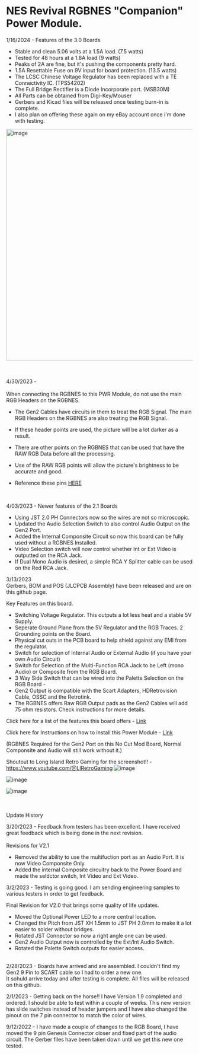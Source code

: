 # NES Revival RGBNES "Companion" Power Module.   <br>

1/16/2024 - Features of the 3.0 Boards
- Stable and clean 5.06 volts at a 1.5A load.  (7.5 watts)
- Tested for 48 hours at a 1.8A load (9 watts)
- Peaks of 2A are fine, but it's pushing the components pretty hard.
- 1.5A Resettable Fuse on 9V input for board protection. (13.5 watts)
- The LCSC Chinese Voltage Regulator has been replaced with a TE Connectivity IC. (TPS54202)
- The Full Bridge Rectifier is a Diode Incorporate part. (MSB30M)
- All Parts can be obtained from Digi-Key/Mouser
- Gerbers and Kicad files will be released once testing burn-in is complete.
- I also plan on offering these again on my eBay account once i'm done with testing.

<img width="624" alt="image" src="https://github.com/ShawMerlin/NES-Power-Module-Redesign/assets/70423454/f8b0f98b-82c7-4b40-b43b-9c9d3e900d1b">


<br> <br>
4/30/2023 - <br> <br>
When connecting the RGBNES to this PWR Module, do not use the main RGB Headers on the RGBNES. <br>
- The Gen2 Cables have circuits in them to treat the RGB Signal.  The main RGB Headers on the RGBNES are also treating the RGB Signal. <br>
- If these header points are used, the picture will be a lot darker as a result. <br>
- There are other points on the RGBNES that can be used that have the RAW RGB Data before all the processing. <br>
- Use of the RAW RGB points will allow the picture's brightness to be accurate and good. <br>
- Reference these pins [HERE](https://github.com/ShawMerlin/NES-Power-Module-Redesign/blob/main/RGB%20-%20Genesis%209%20Pin%20Edition/Features%20and%20Components.md) <br>



   <br>

4/03/2023 - Newer features of the 2.1 Boards <br>
- Using JST 2.0 PH Connectors now so the wires are not so microscopic. <br>
- Updated the Audio Selection Switch to also control Audio Output on the Gen2 Port. <br>
- Added the Internal Componsite Circuit so now this board can be fully used without a RGBNES Installed. <br>
- Video Selection switch will now control whether Int or Ext Video is outputted on the RCA Jack. <br>
- If Dual Mono Audio is desired, a simple RCA Y Splitter cable can be used on the Red RCA Jack. <br>
  

3/13/2023 <br>
Gerbers, BOM and POS (JLCPCB Assembly) have been released and are on this github page. <br>



Key Features on this board.
- Switching Voltage Regulator.  This outputs a lot less heat and a stable 5V Supply.
- Seperate Ground Plane from the 5V Regulator and the RGB Traces.  2 Grounding points on the Board. 
- Physical cut outs in the PCB board to help shield against any EMI from the regulator.
- Switch for selection of Internal Audio or External Audio (if you have your own Audio Circuit)
- Switch for Selection of the Multi-Function RCA Jack to be Left (mono Audio) or Composite from the RGB Board.
- 3 Way Side Switch that can be wired into the Palette Selection on the RGB Board - 
- Gen2 Output is compatible with the Scart Adapters, HDRetrovision Cable, OSSC and the Retrotink.  
- The RGBNES offers Raw RGB Output pads as the Gen2 Cables will add 75 ohm resistors. Check instructions for more details.


Click here for a list of the features this board offers - [Link](https://github.com/ShawMerlin/NES-Power-Module-Redesign/blob/main/RGB%20-%20Genesis%209%20Pin%20Edition/Features%20and%20Components.md)


Click here for Instructions on how to install this Power Module - [Link](https://github.com/ShawMerlin/NES-Power-Module-Redesign/blob/main/Install_Instructions.md)

(RGBNES Required for the Gen2 Port on this No Cut Mod Board, Normal Componsite and Audio will still work without it.) <br>

Shoutout to Long Island Retro Gaming for the screenshot!! - https://www.youtube.com/@LIRetroGaming
![image](https://user-images.githubusercontent.com/70423454/226394506-f0109706-81cb-4232-8296-21bb947b9209.png)


![image](https://user-images.githubusercontent.com/70423454/222490935-0a6bae29-9fde-409d-aaa8-4821d209c6cb.png)

![image](https://user-images.githubusercontent.com/70423454/216229176-2274718d-cc2f-489f-aa68-324682cbb03c.png)


<br> <br>
Update History <br>

3/20/2023 - Feedback from testers has been excellent.  I have received great feedback which is being done in the next revision.  <br>  <br>
Revisions for V2.1
- Removed the ability to use the multifuction port as an Audio Port.  It is now Video Componsite Only.  <br>
- Added the internal Composite circuitry back to the Power Board and made the seldctor switch, Int Video and Ext Video.  <br>

3/2/2023 - Testing is going good.  I am sending engineering samples to various testers in order to get feedback. <br>

Final Revision for V2.0 that brings some quality of life updates. <br>
- Moved the Optional Power LED to a more central location.  <br>
- Changed the Pitch from JST XH 1.5mm to JST PH 2.0mm to make it a lot easier to solder without bridges.  <br>
- Rotated JST Connector so now a right angle one can be used.  <br>
- Gen2 Audio Output now is controlled by the Ext/Int Audio Switch. <br>
- Rotated the Palette Switch outputs for easier access. <br> <br>

2/28/2023 - Boards have arrived and are assembled.  I couldn't find my Gen2 9 Pin to SCART cable so I had to order a new one.  <br>
It sohuld arrive today and after testing is complete.  All files will be released on this github. <br>

2/1/2023 - Getting back on the horse!!  I have Version 1.9 completed and ordered. I should be able to test within a couple of weeks.
This new version has slide switches instead of header jumpers and I have also changed the pinout on the 7 pin connector to match the color of wires.

9/12/2022 - I have made a couple of changes to the RGB Board, I have moved the 9 pin Genesis Connector closer and fixed part of the audio circuit.
The Gerber files have been taken down until we get this new one tested.
